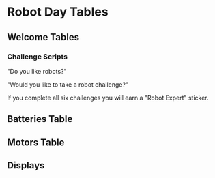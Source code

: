 # Robot Day Tables

## Welcome Tables

### Challenge Scripts

"Do you like robots?"

"Would you like to take a robot challenge?"

If you complete all six challenges you will earn a "Robot Expert" sticker.

## Batteries Table

## Motors Table

## Displays

